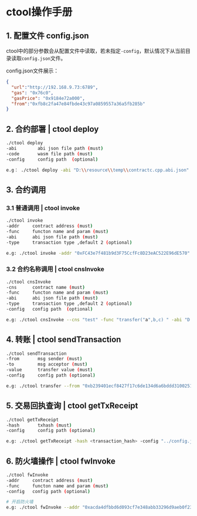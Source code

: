 # ctool操作手册

## 1. 配置文件 config.json

ctool中的部分参数会从配置文件中读取，若未指定`-config`，默认情况下从当前目录读取`config.json`文件。

config.json文件展示：

```json
{
  "url":"http://192.168.9.73:6789",
  "gas": "0x76c0",
  "gasPrice": "0x9184e72a000",
  "from":"0xfb8c2fa47e84fbde43c97a0859557a36a5fb285b"
}
```

## 2. 合约部署 | ctool deploy

```bash
./ctool deploy
-abi        abi json file path (must)
-code       wasm file path (must)
-config     config path  (optional)

e.g： ./ctool deploy -abi "D:\\resource\\temp\\contractc.cpp.abi.json" -code "D:\\resource\\temp\\contractc.wasm"
```

## 3. 合约调用

### 3.1 普通调用 | ctool invoke

```bash
./ctool invoke
-addr     contract address (must)
-func     functon name and param (must)
-abi      abi json file path (must)
-type     transaction type ,default 2 (optional)

e.g: ./ctool invoke -addr "0xFC43e7f481b9d3F75CcfFc8D23eAC522E96dE570" -func "transfer("a",b,c) " -abi "D:\\resource\\temp\\contractc.cpp.abi.json" -type
```

### 3.2 合约名称调用 | ctool cnsInvoke

```bash
./ctool cnsInvoke
-cns      contract name (must)
-func     functon name and param (must)
-abi      abi json file path (must)
-type     transaction type ,default 2 (optional)
-config   config path  (optional)

e.g: ./ctool cnsInvoke --cns "test" -func "transfer("a",b,c) " -abi "D:\\resource\\temp\\contractc.cpp.abi.json"
```

## 4. 转账 | ctool sendTransaction

```bash
./ctool sendTransaction
-from       msg sender (must)
-to         msg acceptor (must)
-value      transfer value (must)
-config     config path (optional)

e.g: ./ctool transfer --from "0xb239401ecf8427f17c6de134d6a6bddd3100251f" --to "0X123" --value "10"
```

## 5. 交易回执查询 | ctool getTxReceipt

```bash
./ctool getTxReceipt
-hash       txhash (must)
-config     config path (optional)

e.g: ./ctool getTxReceipt -hash <transaction_hash> -config "../config.json"
```

## 6. 防火墙操作 | ctool fwInvoke

```bash
./ctool fwInvoke
-addr     contract address (must)
-func     functon name and param (must)
-config   config path (optional)

# 开启防火墙
e.g: ./ctool fwInvoke --addr "0xacda4dfbbd6d093cf7e348abb33296d9aeb0f23c" --func '__sys_FwOpen()' --config "../config.json"
```


